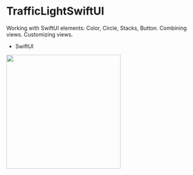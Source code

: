 # TrafficLightSwiftUI

Working with SwiftUI elements: Color, Circle, Stacks, Button. Combining views. Customizing views.

* SwiftUI

<img src="https://github.com/repakuku/TrafficLightSwiftUI/assets/43852158/e7f460a5-de96-4c43-86b7-fb5cb145ba8c" width="300">
